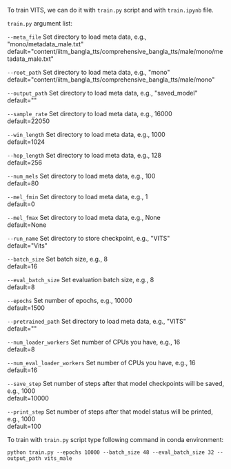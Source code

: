 To train VITS, we can do it with `train.py` script and with `train.ipynb` file.

`train.py` argument list:

`--meta_file` Set directory to load meta data, e.g., "mono/metadata_male.txt" <br>
default="content/iitm_bangla_tts/comprehensive_bangla_tts/male/mono/metadata_male.txt" <br>

`--root_path` Set directory to load meta data, e.g., "mono" <br>
default="content/iitm_bangla_tts/comprehensive_bangla_tts/male/mono" <br>

`--output_path` Set directory to load meta data, e.g., "saved_model" <br>
default="" <br>

`--sample_rate` Set directory to load meta data, e.g., 16000 <br>
default=22050 <br>

`--win_length` Set directory to load meta data, e.g., 1000 <br>
default=1024 <br>

`--hop_length` Set directory to load meta data, e.g., 128 <br>
default=256 <br>

`--num_mels` Set directory to load meta data, e.g., 100 <br>
default=80 <br>

`--mel_fmin` Set directory to load meta data, e.g., 1 <br>
default=0 <br>

`--mel_fmax` Set directory to load meta data, e.g., None <br>
default=None <br>

`--run_name` Set directory to store checkpoint, e.g., "VITS" <br>
default="Vits" <br>

`--batch_size` Set batch size, e.g., 8 <br>
default=16 <br>

`--eval_batch_size` Set evaluation batch size, e.g., 8 <br>
default=8 <br>

`--epochs` Set number of epochs, e.g., 10000 <br>
default=1500 <br>

`--pretrained_path` Set directory to load meta data, e.g., "VITS" <br>
default="" <br>

`--num_loader_workers` Set number of CPUs you have, e.g., 16 <br>
default=8 <br>

`--num_eval_loader_workers` Set number of CPUs you have, e.g., 16 <br>
default=16 <br>

`--save_step` Set number of steps after that model checkpoints will be saved, e.g., 1000 <br>
default=10000<br>

`--print_step` Set number of steps after that model status will be printed, e.g., 1000 <br>
default=100 <br>

To train with `train.py` script type following command in conda environment:
```
python train.py --epochs 10000 --batch_size 48 --eval_batch_size 32 --output_path vits_male
```
